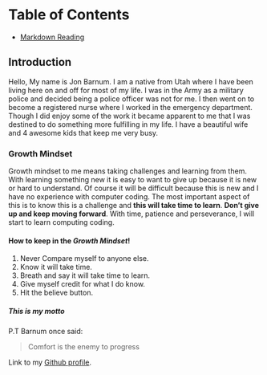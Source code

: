 # Table of Contents
- [Markdown Reading](markdown_notes.md)

## Introduction
Hello, My name is Jon Barnum. I am a native from Utah where I have been living here on and off for most of my life. I was in the Army as a military police and decided being a police officer was not for me. I then went on to become a registered nurse where I worked in the emergency department. Though I did enjoy some of the work it became apparent to me that I was destined to do something more fulfilling in my life. I have a beautiful wife and 4 awesome kids that keep me very busy.

### Growth Mindset 
Growth mindset to me means taking challenges and learning from them. With learning something new it is easy to want to give up because it is new or hard to understand. Of course it will be difficult because this is new and I have no experience with computer coding. The most important aspect of this is to know this is a challenge and **this will take time to learn**. **Don’t give up and keep moving forward**. With time, patience and perseverance, I will start to learn computing coding.

#### How to keep in the _Growth Mindset_!
1. Never Compare myself to anyone else.
2. Know it will take time.
3. Breath and say it will take time to learn. 
4. Give myself credit for what I do know.
5. Hit the believe button.


##### This is my motto
P.T Barnum once said: 
> Comfort is the enemy to progress


Link to my [Github profile](https://github.com/jonbarnum).
